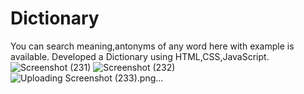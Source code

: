 # Dictionary
You can search meaning,antonyms of any word here with example is available.
Developed a Dictionary using HTML,CSS,JavaScript.
![Screenshot (231)](https://github.com/Aditya20Shaw/Dictionary/assets/115833636/36d6b82a-99c2-48fe-9f88-a1d3ecca62a7)
![Screenshot (232)](https://github.com/Aditya20Shaw/Dictionary/assets/115833636/64d63d75-961e-4bf6-bd2c-898187ee4760)
![Uploading Screenshot (233).png…]()

